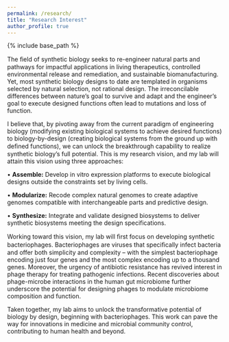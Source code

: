 ```yaml
---
permalink: /research/
title: "Research Interest"
author_profile: true
---
```


{% include base_path %}

The ﬁeld of synthetic biology seeks to re-engineer natural parts and pathways for impactful applications in living therapeutics, controlled environmental release and remediation, and sustainable biomanufacturing. Yet, most synthetic biology designs to date are templated in organisms selected by natural selection, not rational design. The irreconcilable differences between nature’s goal to survive and adapt and the engineer’s goal to execute designed functions often lead to mutations and loss of function.

I believe that, by pivoting away from the current paradigm of engineering biology (modifying existing biological systems to achieve desired functions) to biology-by-design (creating biological systems from the ground up with deﬁned functions), we can unlock the breakthrough capability to realize synthetic biology’s full potential. This is my research vision, and my lab will attain this vision using three approaches:

• **Assemble:** Develop in vitro expression platforms to execute biological designs outside the constraints set by living cells.

• **Modularize:** Recode complex natural genomes to create adaptive genomes compatible with interchangeable parts and predictive design.

• **Synthesize:** Integrate and validate designed biosystems to deliver synthetic biosystems meeting the design specifications.

Working toward this vision, my lab will ﬁrst focus on developing synthetic bacteriophages. Bacteriophages are viruses that speciﬁcally infect bacteria and offer both simplicity and complexity – with the simplest bacteriophage encoding just four genes and the most complex encoding up to a thousand genes. Moreover, the urgency of antibiotic resistance has revived interest in phage therapy for treating pathogenic infections. Recent discoveries about phage-microbe interactions in the human gut microbiome further underscore the potential for designing phages to modulate microbiome composition and function.

Taken together, my lab aims to unlock the transformative potential of biology by design, beginning with bacteriophages. This work can pave the way for innovations in medicine and microbial community control, contributing to human health and beyond.
